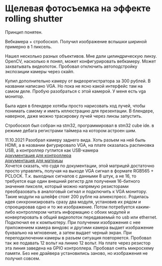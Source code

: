 # Щелевая фотосъемка на эффекте rolling shutter

Принцип понятен.

Вебкамера + стробоскоп. Получил изображение вспышки шириной примерно в 1 пиксель.

Нашел несколько разных объективов.
Мне дали цилиндрическую линзу.
OpenCV, насколько я понял, может конфигурировать вебкамеру. Может захватывать видеопоток.
Пробовал отключить автоподстройку экспозиции камеры через скайп.

Купил дополнительно камеру от видеорегистратора за 300 рублей. В названии написано VGA. Но пока не ясно какой интерфейс там на самом деле.
Пробую разобраться с этой камерой. У меня есть vga монитор.

Была идея в блендере хотябы просто нарисовать ход лучей, чтобы понимать самому и иметь иллюстрацию для презентации.
В блендере, наверное, даже можно трасировку лучей через линзы запустить.

Стробоскоп был собран на stm32, программировал в stm32 cube ide. в режиме дебага регистрами таймера на котором астроен шим.

11.10.2021
Разобрал камеру заднего вида. Хоть разъем на ней быль HDMI, а в названии фигурировало VGA, на плате оказалась распиновка USB, а контроллер гуглится как USB-камера  
[документация для контроллера](https://www.supertekmodule.com/wp-content/uploads/2019/09/ST-M8189WIFI-Camera-Module-Data-SheetV2.pdf)  
[документация для матрицы](https://www.min.at/prinz/fp-content/attachs/GC0308.pdf)  
Хочется сказать, что судя по документации, этой матрицей достаточно просто управлять, получая на выходе VGA сигнал в формате RGB565 + PCLOCK. Т.к. выходных сигналов с данными 8 штук, а не 16, то требуется еще один внешний регистр для получения 16-битного значения пикселя, который можно напрямую резисторами преобразовать в аналоговый сигнал и подключить к VGA монитору. 
Такие модули на шлейфе стоят 200 рубле на алиекспресс. Родилась идея синхронизировать сразу два модуля, установив их рядом и спроецировав одно и то же изображение. Потом потребуется каким-либо контроллером читать информацию с обоих модулей и конвертировать в общий видеопоток передаваемый по usb или ethernet.
Подключил ее к компьютеру. При получении изображения с нее приложением камера виндовс и другими камера выдает изображение буквально на мгновение, а затем выдает черный экран. При переподключении камеры в разъем ситуация повторяется. Пробовал так же подавать 12 вольт на линию 12 вольт. На плате через резистор эта линия заведена на GPIO контроллера. 
Пробовал снять микросхему памяти. Без нее драйвера установились заново, но изображения не получил совсем.
